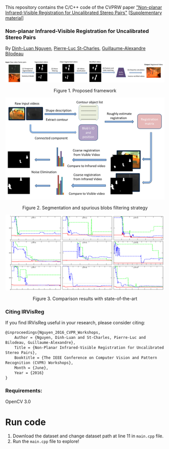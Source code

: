This repository contains the C/C++ code of the CVPRW paper ["Non-planar Infrared-Visible Registration for Uncalibrated Stereo Pairs"](http://openaccess.thecvf.com/content_cvpr_2016_workshops/w9/papers/Nguyen_Non-Planar_Infrared-Visible_Registration_CVPR_2016_paper.pdf) [[Supplementary material](http://www.polymtl.ca/litiv/doc/NguyenCVPRW2016-supp.pdf)]

### Non-planar Infrared-Visible Registration for Uncalibrated Stereo Pairs

By [Dinh-Luan Nguyen](https://scholar.google.com/citations?user=i6wx2AEAAAAJ&hl=en), [Pierre-Luc St-Charles](https://scholar.google.com/citations?user=30mr9vYAAAAJ&hl=en), [Guillaume-Alexandre Bilodeau](https://scholar.google.com/citations?user=OU5TZScAAAAJ&hl=en)

<div align="middle">
    <img src="img/proposedFramework.jpg" width="900"/>
<p>Figure 1. Proposed framework</p>
	<img src="img/segmentNoise.jpg" width="800"/>
<p>Figure 2. Segmentation and spurious blobs filtering strategy</p>
	<img src="img/resultPlanar.png" width="800"/>
<p>Figure 3. Comparison results with state-of-the-art</p>
</div>


### Citing IRVisReg

If you find IRVisReg useful in your research, please consider citing:

    @inproceedings{Nguyen_2016_CVPR_Workshops,
        Author = {Nguyen, Dinh-Luan and St-Charles, Pierre-Luc and Bilodeau, Guillaume-Alexandre},
        Title = {Non-Planar Infrared-Visible Registration for Uncalibrated Stereo Pairs},
        Booktitle = {The IEEE Conference on Computer Vision and Pattern Recognition (CVPR) Workshops},
        Month = {June},
        Year = {2016}
    }

### Requirements: 
OpenCV 3.0
# Run code
1. Download the dataset and change dataset path at line 11 in `main.cpp` file.
2. Run the `main.cpp` file to explore!
